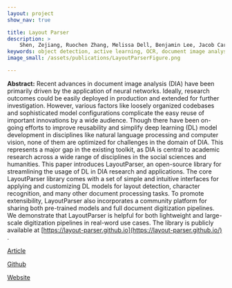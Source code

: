 ```yaml
---
layout: project
show_nav: true

title: Layout Parser
description: >
    Shen, Zejiang, Ruochen Zhang, Melissa Dell, Benjamin Lee, Jacob Carlson, and Weining Li. “LayoutParser: A Unified Toolkit for Deep Learning Based Document Image Analysis.” *International Conference on Document Analysis and Recognition* (2021), 131-146. [Article](https://arxiv.org/pdf/2103.15348.pdf) [Github](https://github.com/Layout-Parser/layout-parser) [Website](https://layout-parser.github.io/)
keywords: object detection, active learning, OCR, document image analysis 
image_small: /assets/publications/LayoutParserFigure.png

---
```




**Abstract:** Recent advances in document image analysis (DIA) have been primarily driven by the application of neural networks. Ideally, research outcomes could be easily deployed in production and extended for further investigation. However, various factors like loosely organized codebases and sophisticated model configurations complicate the easy reuse of important innovations by a wide audience. Though there have been on-going efforts to improve reusability and simplify deep learning (DL) model development in disciplines like natural language processing and computer vision, none of them are optimized for challenges in the domain of DIA. This represents a major gap in the existing toolkit, as DIA is central to academic research across a wide range of disciplines in the social sciences and humanities. This paper introduces LayoutParser, an open-source library for streamlining the usage of DL in DIA research and applications. The core LayoutParser library comes with a set of simple and intuitive interfaces for applying and customizing DL models for layout detection, character recognition, and many other document processing tasks. To promote extensibility, LayoutParser also incorporates a community platform for sharing both pre-trained models and full document digitization pipelines. We demonstrate that LayoutParser is helpful for both lightweight and large-scale digitization pipelines in real-word use cases. The library is publicly available at [https://layout-parser.github.io](https://layout-parser.github.io/) .

[Article](https://arxiv.org/pdf/2103.15348.pdf) 

[Github](https://github.com/Layout-Parser/layout-parser) 

[Website](https://layout-parser.github.io/)